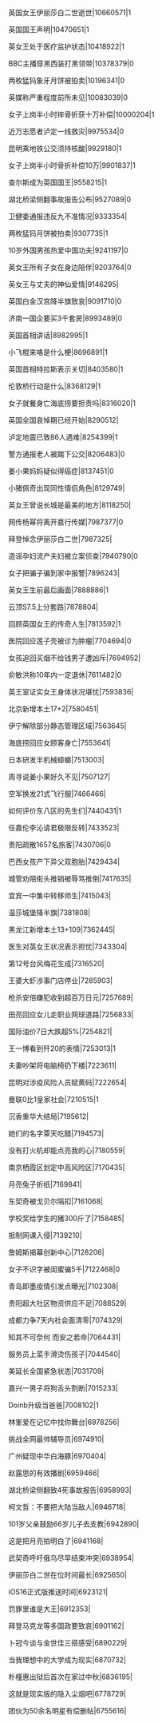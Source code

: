 英国女王伊丽莎白二世逝世|10660571|1

英国国王声明|10470651|1

英女王处于医疗监护状态|10418922|1

BBC主播穿黑西装打黑领带|10378379|0

两枚猛犸象牙月饼被拍卖|10196341|0

英媒称严重程度前所未见|10083039|0

女子上岗半小时摔骨折获十万补偿|10000204|1

近万志愿者泸定一线救灾|9975534|0

昆明乘地铁公交须持核酸|9929180|1

女子上岗半小时骨折补偿10万|9901837|1

查尔斯成为英国国王|9558215|1

湖北桥梁侧翻事故报告公布|9527089|0

卫健委通报违反九不准情况|9333354|

两枚猛犸月饼被拍卖|9307735|1

10岁外国男孩热爱中国功夫|9241197|0

英女王所有子女在身边陪伴|9203764|0

英女王与丈夫的神仙爱情|9146295|

英国白金汉宫降半旗致哀|9091710|0

济南一国企要买3千套房|8993489|0

英国首相讲话|8982995|1

小飞棍来咯是什么梗|8696891|1

英国首相特拉斯表示关切|8403580|1

伦敦桥行动是什么|8368129|1

女子就餐身亡海底捞要担责吗|8316020|1

英国全国哀悼期已经开始|8290512|

泸定地震已致86人遇难|8254399|1

警方通报老人被踹下公交|8206483|0

姜小果妈妈疑似得癌症|8137451|0

小猪佩奇出现同性情侣角色|8129749|

英女王曾说长城是最美的地方|8118250|

网传杨幂将离开嘉行传媒|7987377|0

拜登悼念伊丽莎白二世|7987325|

造谣孕妇流产夫妇被立案侦查|7940790|0

女子把骗子骗到家中报警|7896243|

英女王生前最后画面|7888886|1

云顶S7.5上分套路|7878804|

回顾英国女王的传奇人生|7813592|1

医院回应莲子壳被诊为肿瘤|7704694|0

女孩追回买烟不给钱男子遭凶斥|7694952|

俞敏洪称10年内一定退休|7611482|0

英王室证实女王身体状况堪忧|7593836|

北京新增本土17+2|7580451|

伊宁解除部分静态管理区域|7563645|

海底捞回应女顾客身亡|7553641|

日本研发半机械蟑螂|7513003|

周寻说姜小果好久不见|7507127|

空军换发21式飞行服|7466466|

如何评价东八区的先生们|7440431|1

任嘉伦李沁请君极限反转|7433523|

贵阳疏散1657名旅客|7430706|0

巴西女孩产下异父双胞胎|7429434|

城管劝阻街头推销被辱骂推倒|7417635|

宜宾一中集中转移师生|7415043|

温莎城堡降半旗|7381808|

黑龙江新增本土13+109|7362445|

医生对英女王状况表示担忧|7343304|

第12号台风梅花生成|7316520|

王婆大虾涉事门店停业|7285903|

枪杀安倍嫌犯收到超百万日元|7257689|

田亮回应女儿走职业网球道路|7256833|

国际油价7日大跌超5%|7254821|

王一博看到歼20的表情|7253013|1

夫妻吵架将电脑椅扔下楼|7223611|

昆明对涉疫风险人员赋黄码|7222654|

曼联0比1皇家社会|7210515|1

沉香重华大结局|7195612|

她们的名字覃天吃醋|7194573|

没有打火机却能点亮我的心|7180559|

南京栖霞区划定中高风险区|7170435|

月亮兔子折纸|7169841|

东契奇被戈贝尔隔扣|7161068|

学校奖给学生的猪300斤了|7158485|

抵制网课入侵|7139210|

詹姆斯揭幕创新中心|7128206|

女子不识字被闺蜜骗5千|7122468|0

青岛即墨疫情引发点曝光|7102308|

贵阳超大社区物资供应不足|7088529|

成都力争7天内社会面清零|7074329|

知其不可奈何 而安之若命|7064431|

服务员上菜手滑烫伤孩子|7044540|

美延长全国紧急状态|7031709|

嘉兴一男子将狗舌头割断|7015233|

Doinb升级当爸爸|7008102|1

林峯爱在记忆中找你舞台|6978256|

挑战全网最帅辅导员|6974910|

广州疑现中华白海豚|6970404|

赵露思的有效播剧|6959466|

湖北桥梁侧翻致4死事故报告|6958993|

柯文哲：不要把大陆当敌人|6946718|

101岁父亲鼓励66岁儿子去支教|6942890|

这是把月亮拍明白了|6941168|

武契奇呼吁俄乌尽早结束冲突|6938954|

伊丽莎白二世在位时间最长|6925650|

iOS16正式版推送时间|6923121|

罚罪里谁是大王|6912353|

拜登马克龙等多国政要致哀|6901162|

卜冠今谈与金世佳三搭感受|6890229|

当我理想中的大学成为现实|6870732|

朴槿惠出狱后首次在家过中秋|6836195|

这就是现实版的隐入尘烟吧|6778729|

团伙为50余名明星有偿删帖|6755616|

